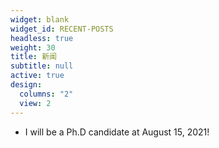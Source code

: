 ```yaml
---
widget: blank
widget_id: RECENT-POSTS
headless: true
weight: 30
title: 新闻
subtitle: null
active: true
design:
  columns: "2"
  view: 2
---
```

* I will be a Ph.D candidate at August 15, 2021!